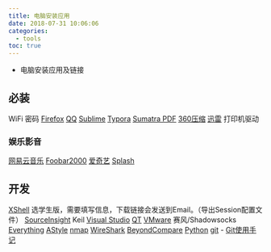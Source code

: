 ```yaml
---
title: 电脑安装应用
date: 2018-07-31 10:06:06
categories:
  - tools
toc: true
---
```


* 电脑安装应用及链接

## 必装
WiFi 密码
[Firefox](http://www.firefox.com.cn/)
[QQ](https://im.qq.com/download/)
[Sublime](https://www.sublimetext.com/3)
[Typora](https://www.typora.io/#download)
[Sumatra PDF](https://www.sumatrapdfreader.org/download-free-pdf-viewer.html)
[360压缩](http://yasuo.360.cn/)
[迅雷](http://www.xunlei.com/)
打印机驱动
<!--more-->

### 娱乐影音
[网易云音乐](https://music.163.com/#/download)
[Foobar2000](http://www.foobar2000.org/download)
[爱奇艺](http://www.iqiyi.com/)
[Splash](https://mirillis.com/download-splash-free-hd-video-player)

## 开发
[XShell](http://www.netsarang.com/download/software.html) 选学生版，需要填写信息，下载链接会发送到Email。（导出Session配置文件）
[SourceInsight](https://www.sourceinsight.com/download/)
Keil
[Visual Studio](https://visualstudio.microsoft.com/zh-hans/)
[QT](https://www.qt.io/download)
[VMware](https://www.vmware.com/cn/products/workstation-pro/workstation-pro-evaluation.html)
赛风/Shadowsocks
[Everything](http://www.voidtools.com/)
[AStyle](https://sourceforge.net/projects/astyle/files/)
[nmap](https://nmap.org/download.html)
[WireShark](https://www.wireshark.org/download.html)
[BeyondCompare](http://www.scootersoftware.com/download.php)
[Python](www.python.org)
[git](https://git-scm.com/downloads) - [Git使用手记](/2018/08/01/git/)

